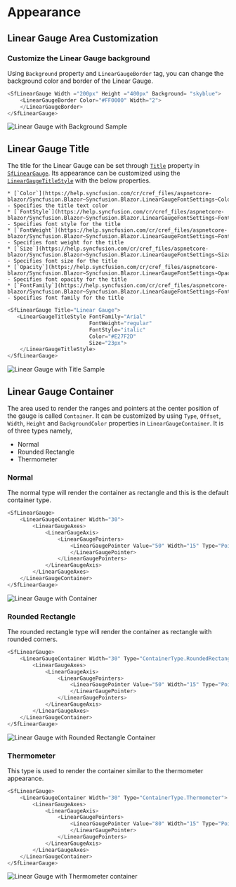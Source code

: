 # Appearance

## Linear Gauge Area Customization

### Customize the Linear Gauge background

Using `Background` property and `LinearGaugeBorder` tag, you can change the background color and border of the Linear Gauge.

```csharp
<SfLinearGauge Width ="200px" Height ="400px" Background= "skyblue">
    <LinearGaugeBorder Color="#FF0000" Width="2">
    </LinearGaugeBorder>
</SfLinearGauge>
```

![Linear Gauge with Background Sample](images/background.png)

## Linear Gauge Title

The title for the Linear Gauge can be set through [`Title`](https://help.syncfusion.com/cr/blazor/Syncfusion.Blazor~Syncfusion.Blazor.LinearGauge.SfLinearGauge~Title.html) property in [`SfLinearGauge`](https://help.syncfusion.com/cr/blazor/Syncfusion.Blazor~Syncfusion.Blazor.LinearGauge.SfLinearGauge_members.html). Its appearance can be customized using the [`LinearGaugeTitleStyle`](https://help.syncfusion.com/cr/blazor/Syncfusion.Blazor~Syncfusion.Blazor.LinearGauge.LinearGaugeTitleStyle_members.html) with the below properties.

    * [`Color`](https://help.syncfusion.com/cr/cref_files/aspnetcore-blazor/Syncfusion.Blazor~Syncfusion.Blazor.LinearGaugeFontSettings~Color.html) - Specifies the title text color
    * [`FontStyle`](https://help.syncfusion.com/cr/cref_files/aspnetcore-blazor/Syncfusion.Blazor~Syncfusion.Blazor.LinearGaugeFontSettings~FontStyle.html) - Specifies font style for the title
    * [`FontWeight`](https://help.syncfusion.com/cr/cref_files/aspnetcore-blazor/Syncfusion.Blazor~Syncfusion.Blazor.LinearGaugeFontSettings~FontWeight.html) - Specifies font weight for the title
    * [`Size`](https://help.syncfusion.com/cr/cref_files/aspnetcore-blazor/Syncfusion.Blazor~Syncfusion.Blazor.LinearGaugeFontSettings~Size.html) - Specifies font size for the title
    * [`Opacity`](https://help.syncfusion.com/cr/cref_files/aspnetcore-blazor/Syncfusion.Blazor~Syncfusion.Blazor.LinearGaugeFontSettings~Opacity.html) - Specifies font opacity for the title
    * [`FontFamily`](https://help.syncfusion.com/cr/cref_files/aspnetcore-blazor/Syncfusion.Blazor~Syncfusion.Blazor.LinearGaugeFontSettings~FontFamily.html) - Specifies font family for the title

```csharp
<SfLinearGauge Title="Linear Gauge">
   <LinearGaugeTitleStyle FontFamily="Arial"
                          FontWeight="regular"
                          FontStyle="italic"
                          Color="#E27F2D"
                          Size="23px">
    </LinearGaugeTitleStyle>
</SfLinearGauge>
```

![Linear Gauge with Title Sample](images/title.png)

## Linear Gauge Container

The area used to render the ranges and pointers at the center position of the gauge is called `Container`. It can be customized by using `Type`, `Offset`, `Width`, `Height` and `BackgroundColor` properties in `LinearGaugeContainer`. It is of three types namely,

* Normal
* Rounded Rectangle
* Thermometer

### Normal

The normal type will render the container as rectangle and this is the default container type.

```csharp
<SfLinearGauge>
    <LinearGaugeContainer Width="30">
        <LinearGaugeAxes>
            <LinearGaugeAxis>
                <LinearGaugePointers>
                    <LinearGaugePointer Value="50" Width="15" Type="Point.Bar">
                    </LinearGaugePointer>
                </LinearGaugePointers>
            </LinearGaugeAxis>
        </LinearGaugeAxes>
    </LinearGaugeContainer>
</SfLinearGauge>
```

![Linear Gauge with Container](images/bar.png)

### Rounded Rectangle

The rounded rectangle type will render the container as rectangle with rounded corners.

```csharp
<SfLinearGauge>
    <LinearGaugeContainer Width="30" Type="ContainerType.RoundedRectangle">
        <LinearGaugeAxes>
            <LinearGaugeAxis>
                <LinearGaugePointers>
                    <LinearGaugePointer Value="50" Width="15" Type="Point.Bar">
                    </LinearGaugePointer>
                </LinearGaugePointers>
            </LinearGaugeAxis>
        </LinearGaugeAxes>
    </LinearGaugeContainer>
</SfLinearGauge>
```

![Linear Gauge with Rounded Rectangle Container](images/rectangle.png)

### Thermometer

This type is used to render the container similar to the thermometer appearance.

```csharp
<SfLinearGauge>
    <LinearGaugeContainer Width="30" Type="ContainerType.Thermometer">
        <LinearGaugeAxes>
            <LinearGaugeAxis>
                <LinearGaugePointers>
                    <LinearGaugePointer Value="80" Width="15" Type="Point.Bar">
                    </LinearGaugePointer>
                </LinearGaugePointers>
            </LinearGaugeAxis>
        </LinearGaugeAxes>
    </LinearGaugeContainer>
</SfLinearGauge>
```

![Linear Gauge with Thermometer container](images/meter.png)
